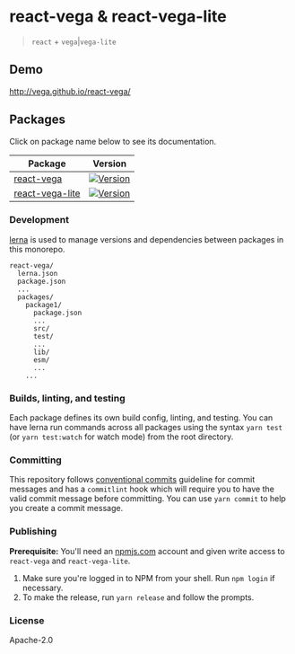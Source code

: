 # react-vega & react-vega-lite

> `react` + `vega`|`vega-lite`

## Demo

http://vega.github.io/react-vega/

## Packages

Click on package name below to see its documentation.

| Package | Version |
|--|--|
| [react-vega](https://github.com/vega/react-vega/tree/master/packages/react-vega) | [![Version](https://img.shields.io/npm/v/react-vega.svg?style=flat-square)](https://img.shields.io/npm/v/react-vega.svg?style=flat-square) |
| [react-vega-lite](https://github.com/vega/react-vega/tree/master/packages/react-vega-lite) | [![Version](https://img.shields.io/npm/v/react-vega-lite.svg?style=flat-square)](https://img.shields.io/npm/v/react-vega-lite.svg?style=flat-square) |

### Development

[lerna](https://github.com/lerna/lerna/) is used to manage versions and dependencies between
packages in this monorepo.

```
react-vega/
  lerna.json
  package.json
  ...
  packages/
    package1/
      package.json
      ...
      src/
      test/
      ...
      lib/
      esm/
      ...
    ...
```

### Builds, linting, and testing

Each package defines its own build config, linting, and testing. You can have lerna run commands
across all packages using the syntax `yarn test` (or `yarn test:watch` for watch mode) from the root directory.

### Committing

This repository follows [conventional commits](https://www.conventionalcommits.org/en/v1.0.0-beta.3/) guideline for commit messages and has a `commitlint` hook which will require you to have the valid commit message before committing. You can use `yarn commit` to help you create a commit message.

### Publishing

**Prerequisite:** You'll need an [npmjs.com](https://npmjs.com) account and given write access to `react-vega` and `react-vega-lite`.

1. Make sure you're logged in to NPM from your shell. Run `npm login` if necessary.
2. To make the release, run `yarn release` and follow the prompts.

### License

Apache-2.0
